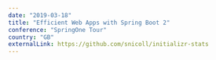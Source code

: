 ```yaml
---
date: "2019-03-18"
title: "Efficient Web Apps with Spring Boot 2"
conference: "SpringOne Tour"
country: "GB"
externalLink: https://github.com/snicoll/initializr-stats
---
```

